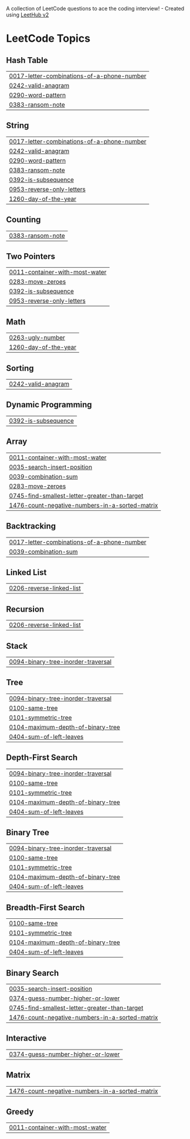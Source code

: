 A collection of LeetCode questions to ace the coding interview! - Created using [LeetHub v2](https://github.com/arunbhardwaj/LeetHub-2.0)
<!---LeetCode Topics Start-->
# LeetCode Topics
## Hash Table
|  |
| ------- |
| [0017-letter-combinations-of-a-phone-number](https://github.com/rbn2003/LeetCode-Progress/tree/master/0017-letter-combinations-of-a-phone-number) |
| [0242-valid-anagram](https://github.com/rbn2003/LeetCode-Progress/tree/master/0242-valid-anagram) |
| [0290-word-pattern](https://github.com/rbn2003/LeetCode-Progress/tree/master/0290-word-pattern) |
| [0383-ransom-note](https://github.com/rbn2003/LeetCode-Progress/tree/master/0383-ransom-note) |
## String
|  |
| ------- |
| [0017-letter-combinations-of-a-phone-number](https://github.com/rbn2003/LeetCode-Progress/tree/master/0017-letter-combinations-of-a-phone-number) |
| [0242-valid-anagram](https://github.com/rbn2003/LeetCode-Progress/tree/master/0242-valid-anagram) |
| [0290-word-pattern](https://github.com/rbn2003/LeetCode-Progress/tree/master/0290-word-pattern) |
| [0383-ransom-note](https://github.com/rbn2003/LeetCode-Progress/tree/master/0383-ransom-note) |
| [0392-is-subsequence](https://github.com/rbn2003/LeetCode-Progress/tree/master/0392-is-subsequence) |
| [0953-reverse-only-letters](https://github.com/rbn2003/LeetCode-Progress/tree/master/0953-reverse-only-letters) |
| [1260-day-of-the-year](https://github.com/rbn2003/LeetCode-Progress/tree/master/1260-day-of-the-year) |
## Counting
|  |
| ------- |
| [0383-ransom-note](https://github.com/rbn2003/LeetCode-Progress/tree/master/0383-ransom-note) |
## Two Pointers
|  |
| ------- |
| [0011-container-with-most-water](https://github.com/rbn2003/LeetCode-Progress/tree/master/0011-container-with-most-water) |
| [0283-move-zeroes](https://github.com/rbn2003/LeetCode-Progress/tree/master/0283-move-zeroes) |
| [0392-is-subsequence](https://github.com/rbn2003/LeetCode-Progress/tree/master/0392-is-subsequence) |
| [0953-reverse-only-letters](https://github.com/rbn2003/LeetCode-Progress/tree/master/0953-reverse-only-letters) |
## Math
|  |
| ------- |
| [0263-ugly-number](https://github.com/rbn2003/LeetCode-Progress/tree/master/0263-ugly-number) |
| [1260-day-of-the-year](https://github.com/rbn2003/LeetCode-Progress/tree/master/1260-day-of-the-year) |
## Sorting
|  |
| ------- |
| [0242-valid-anagram](https://github.com/rbn2003/LeetCode-Progress/tree/master/0242-valid-anagram) |
## Dynamic Programming
|  |
| ------- |
| [0392-is-subsequence](https://github.com/rbn2003/LeetCode-Progress/tree/master/0392-is-subsequence) |
## Array
|  |
| ------- |
| [0011-container-with-most-water](https://github.com/rbn2003/LeetCode-Progress/tree/master/0011-container-with-most-water) |
| [0035-search-insert-position](https://github.com/rbn2003/LeetCode-Progress/tree/master/0035-search-insert-position) |
| [0039-combination-sum](https://github.com/rbn2003/LeetCode-Progress/tree/master/0039-combination-sum) |
| [0283-move-zeroes](https://github.com/rbn2003/LeetCode-Progress/tree/master/0283-move-zeroes) |
| [0745-find-smallest-letter-greater-than-target](https://github.com/rbn2003/LeetCode-Progress/tree/master/0745-find-smallest-letter-greater-than-target) |
| [1476-count-negative-numbers-in-a-sorted-matrix](https://github.com/rbn2003/LeetCode-Progress/tree/master/1476-count-negative-numbers-in-a-sorted-matrix) |
## Backtracking
|  |
| ------- |
| [0017-letter-combinations-of-a-phone-number](https://github.com/rbn2003/LeetCode-Progress/tree/master/0017-letter-combinations-of-a-phone-number) |
| [0039-combination-sum](https://github.com/rbn2003/LeetCode-Progress/tree/master/0039-combination-sum) |
## Linked List
|  |
| ------- |
| [0206-reverse-linked-list](https://github.com/rbn2003/LeetCode-Progress/tree/master/0206-reverse-linked-list) |
## Recursion
|  |
| ------- |
| [0206-reverse-linked-list](https://github.com/rbn2003/LeetCode-Progress/tree/master/0206-reverse-linked-list) |
## Stack
|  |
| ------- |
| [0094-binary-tree-inorder-traversal](https://github.com/rbn2003/LeetCode-Progress/tree/master/0094-binary-tree-inorder-traversal) |
## Tree
|  |
| ------- |
| [0094-binary-tree-inorder-traversal](https://github.com/rbn2003/LeetCode-Progress/tree/master/0094-binary-tree-inorder-traversal) |
| [0100-same-tree](https://github.com/rbn2003/LeetCode-Progress/tree/master/0100-same-tree) |
| [0101-symmetric-tree](https://github.com/rbn2003/LeetCode-Progress/tree/master/0101-symmetric-tree) |
| [0104-maximum-depth-of-binary-tree](https://github.com/rbn2003/LeetCode-Progress/tree/master/0104-maximum-depth-of-binary-tree) |
| [0404-sum-of-left-leaves](https://github.com/rbn2003/LeetCode-Progress/tree/master/0404-sum-of-left-leaves) |
## Depth-First Search
|  |
| ------- |
| [0094-binary-tree-inorder-traversal](https://github.com/rbn2003/LeetCode-Progress/tree/master/0094-binary-tree-inorder-traversal) |
| [0100-same-tree](https://github.com/rbn2003/LeetCode-Progress/tree/master/0100-same-tree) |
| [0101-symmetric-tree](https://github.com/rbn2003/LeetCode-Progress/tree/master/0101-symmetric-tree) |
| [0104-maximum-depth-of-binary-tree](https://github.com/rbn2003/LeetCode-Progress/tree/master/0104-maximum-depth-of-binary-tree) |
| [0404-sum-of-left-leaves](https://github.com/rbn2003/LeetCode-Progress/tree/master/0404-sum-of-left-leaves) |
## Binary Tree
|  |
| ------- |
| [0094-binary-tree-inorder-traversal](https://github.com/rbn2003/LeetCode-Progress/tree/master/0094-binary-tree-inorder-traversal) |
| [0100-same-tree](https://github.com/rbn2003/LeetCode-Progress/tree/master/0100-same-tree) |
| [0101-symmetric-tree](https://github.com/rbn2003/LeetCode-Progress/tree/master/0101-symmetric-tree) |
| [0104-maximum-depth-of-binary-tree](https://github.com/rbn2003/LeetCode-Progress/tree/master/0104-maximum-depth-of-binary-tree) |
| [0404-sum-of-left-leaves](https://github.com/rbn2003/LeetCode-Progress/tree/master/0404-sum-of-left-leaves) |
## Breadth-First Search
|  |
| ------- |
| [0100-same-tree](https://github.com/rbn2003/LeetCode-Progress/tree/master/0100-same-tree) |
| [0101-symmetric-tree](https://github.com/rbn2003/LeetCode-Progress/tree/master/0101-symmetric-tree) |
| [0104-maximum-depth-of-binary-tree](https://github.com/rbn2003/LeetCode-Progress/tree/master/0104-maximum-depth-of-binary-tree) |
| [0404-sum-of-left-leaves](https://github.com/rbn2003/LeetCode-Progress/tree/master/0404-sum-of-left-leaves) |
## Binary Search
|  |
| ------- |
| [0035-search-insert-position](https://github.com/rbn2003/LeetCode-Progress/tree/master/0035-search-insert-position) |
| [0374-guess-number-higher-or-lower](https://github.com/rbn2003/LeetCode-Progress/tree/master/0374-guess-number-higher-or-lower) |
| [0745-find-smallest-letter-greater-than-target](https://github.com/rbn2003/LeetCode-Progress/tree/master/0745-find-smallest-letter-greater-than-target) |
| [1476-count-negative-numbers-in-a-sorted-matrix](https://github.com/rbn2003/LeetCode-Progress/tree/master/1476-count-negative-numbers-in-a-sorted-matrix) |
## Interactive
|  |
| ------- |
| [0374-guess-number-higher-or-lower](https://github.com/rbn2003/LeetCode-Progress/tree/master/0374-guess-number-higher-or-lower) |
## Matrix
|  |
| ------- |
| [1476-count-negative-numbers-in-a-sorted-matrix](https://github.com/rbn2003/LeetCode-Progress/tree/master/1476-count-negative-numbers-in-a-sorted-matrix) |
## Greedy
|  |
| ------- |
| [0011-container-with-most-water](https://github.com/rbn2003/LeetCode-Progress/tree/master/0011-container-with-most-water) |
<!---LeetCode Topics End-->